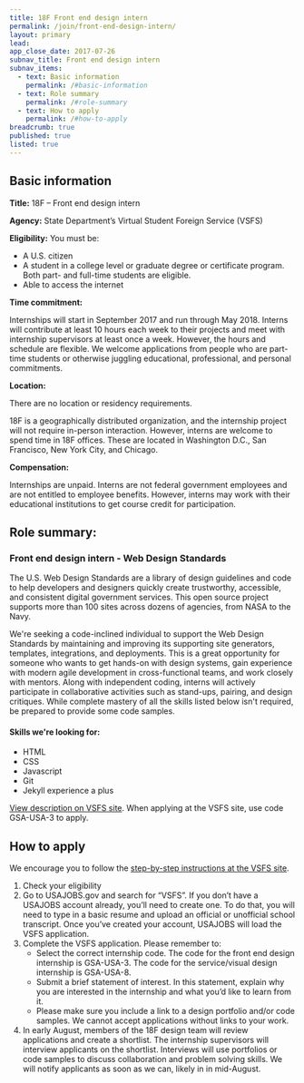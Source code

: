 ```yaml
---
title: 18F Front end design intern
permalink: /join/front-end-design-intern/
layout: primary
lead: 
app_close_date: 2017-07-26
subnav_title: Front end design intern
subnav_items:
  - text: Basic information
    permalink: /#basic-information
  - text: Role summary
    permalink: /#role-summary
  - text: How to apply
    permalink: /#how-to-apply
breadcrumb: true
published: true
listed: true
---
```


## Basic information

**Title:** 
18F – Front end design intern

**Agency:** 
State Department’s Virtual Student Foreign Service (VSFS)  


**Eligibility:**
You must be:
- A U.S. citizen
- A student in a college level or graduate degree or certificate program. Both part- and full-time students are eligible. 
- Able to access the internet

**Time commitment:**

Internships will start in September 2017 and run through May 2018. Interns will contribute at least 10 hours each week to their projects and meet with internship supervisors at least once a week. However, the hours and schedule are flexible. We welcome applications from people who are part-time students or otherwise juggling educational, professional, and personal commitments. 

**Location:** 

There are no location or residency requirements.

18F is a geographically distributed organization, and the internship project will not require in-person interaction. However, interns are welcome to spend time in 18F offices. These are located in Washington D.C., San Francisco, New York City, and Chicago. 

**Compensation:**

Internships are unpaid. Interns are not federal government employees and are not entitled to employee benefits. However,  interns may work with their educational institutions to get course credit for participation.  

## Role summary:

### Front end design intern - Web Design Standards

The U.S. Web Design Standards are a library of design guidelines and code to help developers and designers quickly create trustworthy, accessible, and consistent digital government services. This open source project supports more than 100 sites across dozens of agencies, from NASA to the Navy.

We're seeking a code-inclined individual to support the Web Design Standards by maintaining and improving its supporting site generators, templates, integrations, and deployments. This is a great opportunity for someone who wants to get hands-on with design systems, gain experience with modern agile development in cross-functional teams, and work closely with mentors. Along with independent coding, interns will actively participate in collaborative activities such as stand-ups, pairing, and design critiques. While complete mastery of all the skills listed below isn't required, be prepared to provide some code samples. 

#### Skills we're looking for: 

- HTML
- CSS
- Javascript
- Git
- Jekyll experience a plus

[View description on VSFS site](https://vsfs.state.gov/projects/view/1024). When applying at the VSFS site, use code GSA-USA-3 to apply. 

## How to apply

We encourage you to follow the [step-by-step instructions at the VSFS site](https://vsfs.state.gov/how-to-apply).  

1. Check your eligibility 
2. Go to USAJOBS.gov and search for “VSFS”. If you don’t have a USAJOBS account already, you’ll need to create one. To do that, you will need to type in a basic resume and upload an official or unofficial school transcript. Once you’ve created your account, USAJOBS will load the VSFS application. 
3. Complete the VSFS application. Please remember to: 
	- Select the correct internship code. The code for the front end design internship is GSA-USA-3. The code for the service/visual design internship is GSA-USA-8. 
	- Submit a brief statement of interest. In this statement, explain why you are interested in the internship and what you’d like to learn from it. 
	- Please make sure you include a link to a design portfolio and/or code samples. We cannot accept applications without links to your work. 
4. In early August, members of the 18F design team will review applications and create a shortlist. The internship supervisors will interview applicants on the shortlist. Interviews will use portfolios or code samples to discuss collaboration and problem solving skills. We will notify applicants as soon as we can, likely in in mid-August.
